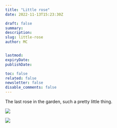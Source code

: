 ```yaml
---
title: "Little rose"
date: 2022-11-13T15:23:30Z

draft: false
summary:
description:
slug: little-rose
author: MC


lastmod:
expiryDate:
publishDate:

toc: false
related: false
newsletter: false
disable_comments: false
---
```

The last rose in the garden, such a pretty little thing.

![](/images/3150.jpeg)

![](/images/3148.jpeg)

